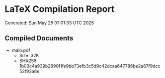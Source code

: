# LaTeX Compilation Report
Generated: Sun May 25 07:01:33 UTC 2025
## Compiled Documents
- main.pdf
  - Size: 32K
  - SHA256: 1b03c4a939b2890f1fe9bb73efb3c5d9c42dcaa647786be2a87f9dcc52f93a8e
